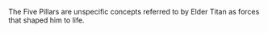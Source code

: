 The Five Pillars are unspecific concepts referred to by  Elder Titan as forces that shaped him to life.

